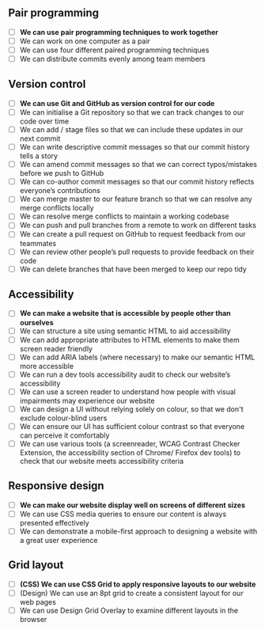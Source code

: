## Pair programming

- [ ] **We can use pair programming techniques to work together**
- [ ] We can work on one computer as a pair
- [ ] We can use four different paired programming techniques
- [ ] We can distribute commits evenly among team members

## Version control

- [ ] **We can use Git and GitHub as version control for our code**
- [ ] We can initialise a Git repository so that we can track changes to our code over time
- [ ] We can add / stage files so that we can include these updates in our next commit
- [ ] We can write descriptive commit messages so that our commit history tells a story
- [ ] We can amend commit messages so that we can correct typos/mistakes before we push to GitHub
- [ ] We can co-author commit messages so that our commit history reflects everyone’s contributions
- [ ] We can merge master to our feature branch so that we can resolve any merge conflicts locally
- [ ] We can resolve merge conflicts to maintain a working codebase
- [ ] We can push and pull branches from a remote to work on different tasks
- [ ] We can create a pull request on GitHub to request feedback from our teammates
- [ ] We can review other people’s pull requests to provide feedback on their code
- [ ] We can delete branches that have been merged to keep our repo tidy

## Accessibility

- [ ] **We can make a website that is accessible by people other than ourselves**
- [ ] We can structure a site using semantic HTML to aid accessibility
- [ ] We can add appropriate attributes to HTML elements to make them screen reader friendly
- [ ] We can add ARIA labels (where necessary) to make our semantic HTML more accessible
- [ ] We can run a dev tools accessibility audit to check our website’s accessibility
- [ ] We can use a screen reader to understand how people with visual impairments may experience our website
- [ ] We can design a UI without relying solely on colour, so that we don't exclude colour-blind users
- [ ] We can ensure our UI has sufficient colour contrast so that everyone can perceive it comfortably
- [ ] We can use various tools (a screenreader, WCAG Contrast Checker Extension, the accessibility section of Chrome/ Firefox dev tools) to check that our website meets accessibility criteria

## Responsive design

- [ ] **We can make our website display well on screens of different sizes**
- [ ] We can use CSS media queries to ensure our content is always presented effectively
- [ ] We can demonstrate a mobile-first approach to designing a website with a great user experience

## Grid layout

- [ ] **(CSS) We can use CSS Grid to apply responsive layouts to our website**
- [ ] (Design) We can use an 8pt grid to create a consistent layout for our web pages
- [ ] We can use Design Grid Overlay to examine different layouts in the browser
